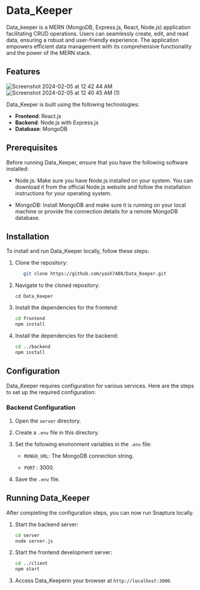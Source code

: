 # Data_Keeper

Data_keeper is a MERN (MongoDB, Express.js, React, Node.js) application facilitating CRUD operations. Users can seamlessly create, edit, and read data, ensuring a robust and user-friendly experience. The application empowers efficient data management with its comprehensive functionality and the power of the MERN stack.

## Features

![Screenshot 2024-02-05 at 12 42 44 AM](https://github.com/yash7488/Data_Keeper/assets/80100162/c56b326c-66b4-4d93-9775-1fd69b38a847)
![Screenshot 2024-02-05 at 12 40 45 AM (1)](https://github.com/yash7488/Data_Keeper/assets/80100162/0029883c-39ec-45b5-91f7-e95166a4aac4)




Data_Keeper is built using the following technologies:

-   **Frontend**: React.js
-   **Backend**: Node.js with Express.js
-   **Database**: MongoDB
   


## Prerequisites

Before running Data_Keeper, ensure that you have the following software installed:

-   Node.js: Make sure you have Node.js installed on your system. You can download it from the official Node.js website and follow the installation instructions for your operating system.
    
-   MongoDB: Install MongoDB and make sure it is running on your local machine or provide the connection details for a remote MongoDB database.

## Installation

To install and run Data_Keeper locally, follow these steps:

1.  Clone the repository:
    ```sh    
       git clone https://github.com/yash7488/Data_Keeper.git
    ```
    
2.  Navigate to the cloned repository:
     
    `cd Data_Keeper` 
    
3.  Install the dependencies for the frontend:
    
    ```sh    
    cd frontend
    npm install
    ``` 
    
4.  Install the dependencies for the backend:
        
    ```sh    
    cd ../backend
    npm install
    ```
    
## Configuration

Data_Keeper requires configuration for various services. Here are the steps to set up the required configuration:

### Backend Configuration

1.  Open the `server` directory.
    
2.  Create a `.env` file in this directory.
    
3.  Set the following environment variables in the `.env` file:
    
    -   `MONGO_URL`: The MongoDB connection string.
    
    -   `PORT` : 3000.
                
  
        
4.  Save the `.env` file.

## Running Data_Keeper

After completing the configuration steps, you can now run Snapture locally.

1.  Start the backend server:
	```sh
	cd server 
	node server.js
	```
2. Start the frontend development server:
	```sh
	cd ../client
	npm start
	```
3. Access Data_Keeperin your browser at `http://localhost:3000`.



